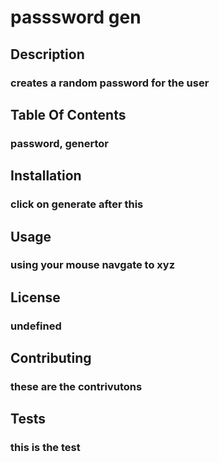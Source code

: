 # passsword gen

## Description

### creates a random password for the user

## Table Of Contents

### password, genertor

## Installation

### click on generate after this

## Usage

### using your mouse navgate to xyz

## License

### undefined

## Contributing

### these are the contrivutons

## Tests 

### this is the test
